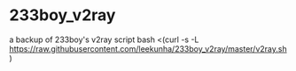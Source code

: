 # 233boy_v2ray
a backup of 233boy's v2ray script
bash <(curl -s -L https://raw.githubusercontent.com/leekunha/233boy_v2ray/master/v2ray.sh)
